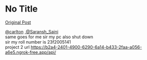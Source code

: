 # No Title

[Original Post](https://discourse.onlinedegree.iitm.ac.in/t/169029/457)

<p><a class="mention" href="/u/carlton">@carlton</a> ,<a class="mention" href="/u/saransh_saini">@Saransh_Saini</a><br>
same goes for me sir my pc also shut down<br>
sir my  roll number is 23f2005141<br>
project 2 url <a href="https://b2a4-2401-4900-6290-6a14-b433-2faa-a056-a6e5.ngrok-free.app/api/" rel="noopener nofollow ugc">https://b2a4-2401-4900-6290-6a14-b433-2faa-a056-a6e5.ngrok-free.app/api/</a></p>